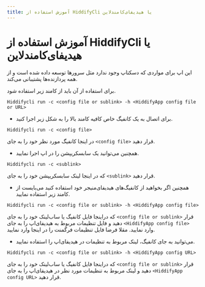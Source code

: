 ```yaml
---
title: آموزش استفاده از HiddifyCli یا هیدیفای‌کامندلاین
---
```


# آموزش استفاده از HiddifyCli یا هیدیفای‌کامندلاین
این اپ برای مواردی که دسکتاپ وجود ندارد مثل سرورها توسعه داده شده است و از همه پردازنده‌ها پشتیبانی می‌کند.

برای استفاده از آن باید از کامند زیر استفاده شود.
<div dir="ltr" markdown="1">
  
```
Hiddifycli run -c <config file or sublink> -h <HiddifyApp config file or URL>
```
</div>

- برای اتصال به یک کانفیگ خاص کافیه کامند بالا را به شکل زیر اجرا کنید.
<div dir="ltr" markdown="1">

```
Hiddifycli run -c <config file>
```
</div>

در اینجا کانفیگ مورد نظر خود را به جای `<config file>` قرار دهید.

- همچنین می‌توانید یک سابسکریپشن را در اپ اجرا نمایید.
<div dir="ltr" markdown="1">
  
```
Hiddifycli run -c <sublink>
```
</div>

که در اینجا لینک سابسکریپشن خود را به جای `<sublink>` قرار دهید.

- همچنین اگر بخواهید از کانفیگ‌های هیدیفای‌منیجر خود استفاده کنید می‌بایست از کامند زیر استفاده نمایید.
<div dir="ltr" markdown="1">
  
```
Hiddifycli run -c <config file or sublink> -h <HiddifyApp config file>
```
</div>

که دراینجا فایل کانفیگ یا ساب‌لینک خود  را به جای `<config file or sublink>` قرار دهید و فایل تنظیمات مربوط به هیدیفای‌اپ را به جای `<HiddifyApp config file>` وارد نمایید. مقلا فرضا فایل تنظیمات فرگمنت را در اینجا وارد نمایید.

- می‌توانید به جای کانفیگ، لینک مربوط به تنظیمات در هیدیفای‌اپ را استفاده نمایید.
<div dir="ltr" markdown="1">
  
```
Hiddifycli run -c <config file or sublink> -h <HiddifyApp config URL>
```
</div>

که دراینجا فایل کانفیگ یا ساب‌لینک خود  را به جای `<config file or sublink>` قرار دهید و لینک مربوط به تنظیمات مورد نظر در هیدیفای‌اپ را به جای `<HiddifyApp config URL>` قرار دهید.
